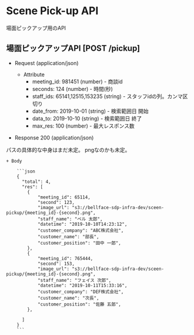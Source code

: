 # Scene Pick-up API
場面ピックアップ用のAPI


## 場面ピックアップAPI [POST /pickup]

+ Request (application/json)

    + Attribute
        + meeting_id: 981451 (number) - 商談id
        + seconds: 124 (number) - 時間(秒)
        + staff_ids: 65141,12515,153235 (string) - スタッフidの列。カンマ区切り
        + date_from: 2019-10-01 (string) - 検索範囲日 開始
        + data_to: 2019-10-10 (string) - 検索範囲日 終了
        + max_res: 100 (number) - 最大レスポンス数


+ Response 200 (application/json)

パスの具体的な中身はまだ未定。
pngなのかも未定。

    + Body
    
        ```json
        {
          "total": 4,
          "res": [
            {
                "meeting_id": 65114,
                "second": 123, 
                "image_url": "s3://bellface-sdp-infra-dev/sceen-pickup/{meeting_id}-{second}.png",
                "staff_name": "ベル 太郎",
                "datetime": "2019-10-10T14:23:12",
                "customer_company": "ABC株式会社",
                "customer_name": "部長",
                "customer_position": "田中 一郎",               
            }, 
            {
                "meeting_id": 765444,
                "second": 153, 
                "image_url": "s3://bellface-sdp-infra-dev/sceen-pickup/{meeting_id}-{second}.png",
                "staff_name": "フェイス 次郎",
                "datetime": "2019-10-11T15:33:16",
                "customer_company": "DEF株式会社",
                "customer_name": "次長",
                "customer_position": "佐藤 五郎",               
            }, 
          
          ]
        }
        ```

